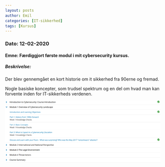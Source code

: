 ```yaml
---
layout: posts
author: Emil
categories: [IT-sikkerhed]
tags: [Kursus]
---
```

<h3>Dato: 12-02-2020</h3>

<h4>Emne: Færdiggjort første modul i mit cybersecurity kursus.</h4>

<h5>Beskrivelse:</h5>

Der blev gennemgået en kort historie om it sikkerhed fra 90erne og fremad.

Nogle basiske koncepter, som trudsel spektrum og en del om hvad man kan forvente inden for IT-sikkerheds verdenen.

![](../assets/images/cybersecurity.module1.png)
